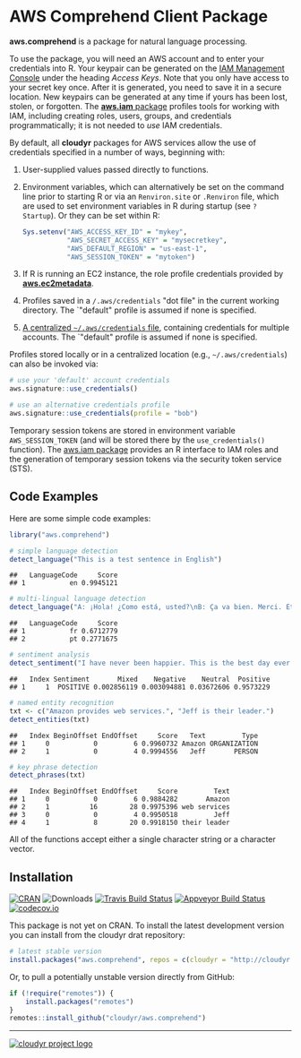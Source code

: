 # AWS Comprehend Client Package

**aws.comprehend** is a package for natural language processing.

To use the package, you will need an AWS account and to enter your credentials into R. Your keypair can be generated on the [IAM Management Console](https://aws.amazon.com/) under the heading *Access Keys*. Note that you only have access to your secret key once. After it is generated, you need to save it in a secure location. New keypairs can be generated at any time if yours has been lost, stolen, or forgotten. The [**aws.iam** package](https://github.com/cloudyr/aws.iam) profiles tools for working with IAM, including creating roles, users, groups, and credentials programmatically; it is not needed to *use* IAM credentials.

By default, all **cloudyr** packages for AWS services allow the use of credentials specified in a number of ways, beginning with:

 1. User-supplied values passed directly to functions.
 2. Environment variables, which can alternatively be set on the command line prior to starting R or via an `Renviron.site` or `.Renviron` file, which are used to set environment variables in R during startup (see `? Startup`). Or they can be set within R:
 
    ```R
    Sys.setenv("AWS_ACCESS_KEY_ID" = "mykey",
               "AWS_SECRET_ACCESS_KEY" = "mysecretkey",
               "AWS_DEFAULT_REGION" = "us-east-1",
               "AWS_SESSION_TOKEN" = "mytoken")
    ```
 3. If R is running an EC2 instance, the role profile credentials provided by [**aws.ec2metadata**](https://cran.r-project.org/package=aws.ec2metadata).
 4. Profiles saved in a `/.aws/credentials` "dot file" in the current working directory. The `"default" profile is assumed if none is specified.
 5. [A centralized `~/.aws/credentials` file](https://blogs.aws.amazon.com/security/post/Tx3D6U6WSFGOK2H/A-New-and-Standardized-Way-to-Manage-Credentials-in-the-AWS-SDKs), containing credentials for multiple accounts. The `"default" profile is assumed if none is specified.

Profiles stored locally or in a centralized location (e.g., `~/.aws/credentials`) can also be invoked via:

```R
# use your 'default' account credentials
aws.signature::use_credentials()

# use an alternative credentials profile
aws.signature::use_credentials(profile = "bob")
```

Temporary session tokens are stored in environment variable `AWS_SESSION_TOKEN` (and will be stored there by the `use_credentials()` function). The [aws.iam package](https://github.com/cloudyr/aws.iam/) provides an R interface to IAM roles and the generation of temporary session tokens via the security token service (STS).


## Code Examples

Here are some simple code examples:


```r
library("aws.comprehend")

# simple language detection
detect_language("This is a test sentence in English")
```

```
##   LanguageCode     Score
## 1           en 0.9945121
```

```r
# multi-lingual language detection
detect_language("A: ¡Hola! ¿Como está, usted?\nB: Ça va bien. Merci. Et toi?")
```

```
##   LanguageCode     Score
## 1           fr 0.6712779
## 2           pt 0.2771675
```

```r
# sentiment analysis
detect_sentiment("I have never been happier. This is the best day ever.")
```

```
##   Index Sentiment       Mixed    Negative    Neutral  Positive
## 1     1  POSITIVE 0.002856119 0.003094881 0.03672606 0.9573229
```

```r
# named entity recognition
txt <- c("Amazon provides web services.", "Jeff is their leader.")
detect_entities(txt)
```

```
##   Index BeginOffset EndOffset     Score   Text         Type
## 1     0           0         6 0.9960732 Amazon ORGANIZATION
## 2     1           0         4 0.9994556   Jeff       PERSON
```

```r
# key phrase detection
detect_phrases(txt)
```

```
##   Index BeginOffset EndOffset     Score         Text
## 1     0           0         6 0.9884282       Amazon
## 2     1          16        28 0.9975396 web services
## 3     0           0         4 0.9950518         Jeff
## 4     1           8        20 0.9918150 their leader
```

All of the functions accept either a single character string or a character vector.

## Installation

[![CRAN](https://www.r-pkg.org/badges/version/aws.comprehend)](https://cran.r-project.org/package=aws.comprehend)
![Downloads](https://cranlogs.r-pkg.org/badges/aws.comprehend)
[![Travis Build Status](https://travis-ci.org/cloudyr/aws.comprehend.png?branch=master)](https://travis-ci.org/cloudyr/aws.comprehend)
[![Appveyor Build Status](https://ci.appveyor.com/api/projects/status/PROJECTNUMBER?svg=true)](https://ci.appveyor.com/project/cloudyr/aws.comprehend)
[![codecov.io](https://codecov.io/github/cloudyr/aws.comprehend/coverage.svg?branch=master)](https://codecov.io/github/cloudyr/aws.comprehend?branch=master)

This package is not yet on CRAN. To install the latest development version you can install from the cloudyr drat repository:

```R
# latest stable version
install.packages("aws.comprehend", repos = c(cloudyr = "http://cloudyr.github.io/drat", getOption("repos")))
```

Or, to pull a potentially unstable version directly from GitHub:

```R
if (!require("remotes")) {
    install.packages("remotes")
}
remotes::install_github("cloudyr/aws.comprehend")
```

---
[![cloudyr project logo](https://i.imgur.com/JHS98Y7.png)](https://github.com/cloudyr)
